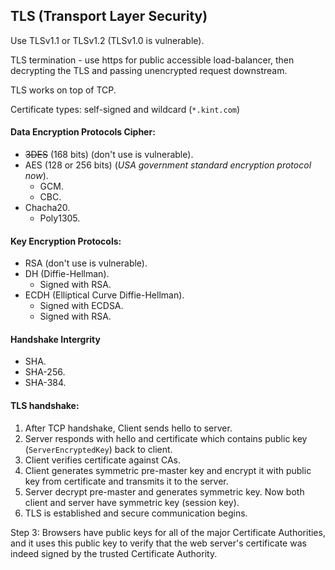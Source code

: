 TLS (Transport Layer Security)
-

Use TLSv1.1 or TLSv1.2 (TLSv1.0 is vulnerable).

TLS termination - use https for public accessible load-balancer,
then decrypting the TLS and passing unencrypted request downstream.

TLS works on top of TCP.

Certificate types: self-signed and wildcard (`*.kint.com`)

#### Data Encryption Protocols Cipher:

* ~~3DES~~ (168 bits) (don't use is vulnerable).
* AES (128 or 256 bits) (*USA government standard encryption protocol now*).
  * GCM.
  * CBC.
* Chacha20.
  * Poly1305.

#### Key Encryption Protocols:

* RSA (don't use is vulnerable).
* DH (Diffie-Hellman).
  * Signed with RSA.
* ECDH (Elliptical Curve Diffie-Hellman).
  * Signed with ECDSA.
  * Signed with RSA.

#### Handshake Intergrity

* SHA.
* SHA-256.
* SHA-384.

#### TLS handshake:

1. After TCP handshake, Client sends hello to server.
2. Server responds with hello and certificate
   which contains public key (`ServerEncryptedKey`) back to client.
3. Client verifies certificate against CAs.
4. Client generates symmetric pre-master key and encrypt it with public key from certificate
   and transmits it to the server.
5. Server decrypt pre-master and generates symmetric key.
   Now both client and server have symmetric key (session key).
5. TLS is established and secure communication begins.

Step 3:
Browsers have public keys for all of the major Certificate Authorities,
and it uses this public key to verify that the web server's certificate
was indeed signed by the trusted Certificate Authority.
